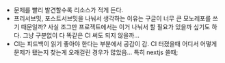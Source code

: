 - 문제를 빨리 발견할수록 리소스가 적게 든다.
- 프리서브밋, 포스트서브밋을 나눠서 생각하는 이유는 구글이 너무 큰 모노레포를 쓰기 때문일까? 사실 조그만 프로젝트에서는 이거 나눠서 할 필요가 있을까 싶기도 하다. 그냥 구분없이 다 똑같은 CI 써도 되지 않을까...
- CI는 피드백이 읽기 좋아야 한다는 부분에서 공감이 감. CI 터졌을때 어디서 어떻게 문제가 됐는지 찾는게 오래걸린 경우가 많았음... 특히 nextjs 쓸때;
